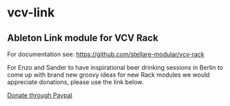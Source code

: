 # vcv-link

## Ableton Link module for VCV Rack ##

For documentation see:
https://github.com/stellare-modular/vcv-rack

For Enzo and Sander to have inspirational beer drinking sessions in Berlin to come up with brand new groovy ideas for new Rack modules we would appreciate donations, please use the link below.

[Donate through Paypal](https://paypal.me/stellaremodular)
